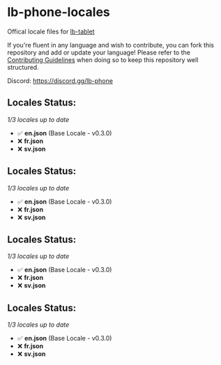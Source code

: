 # lb-phone-locales
Offical locale files for [lb-tablet](https://lbscripts.com/tablet)

If you're fluent in any language and wish to contribute, you can fork this repository and add or update your language!
Please refer to the [Contributing Guidelines](https://github.com/lbphone/lb-tablet-locales/blob/main/CONTRIBUTING.md) when doing so to keep this repository well structured. 

Discord: https://discord.gg/lb-phone


## Locales Status:
*1/3 locales up to date*
- ✅ **en.json** (Base Locale - v0.3.0)
- ❌ **fr.json**
- ❌ **sv.json**
<!-- Recap End -->


## Locales Status:
*1/3 locales up to date*
- ✅ **en.json** (Base Locale - v0.3.0)
- ❌ **fr.json**
- ❌ **sv.json**
<!-- Recap End -->

## Locales Status:
*1/3 locales up to date*
- ✅ **en.json** (Base Locale - v0.3.0)
- ❌ **fr.json**
- ❌ **sv.json**
<!-- Recap End -->

## Locales Status:
*1/3 locales up to date*
- ✅ **en.json** (Base Locale - v0.3.0)
- ❌ **fr.json**
- ❌ **sv.json**
<!-- Recap End -->